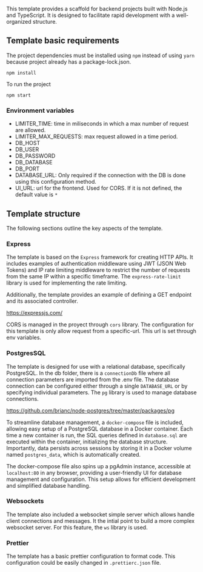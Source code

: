 This template provides a scaffold for backend projects built with Node.js and TypeScript. It is designed to facilitate rapid development with a well-organized structure.

## Template basic requirements

The project dependencies must be installed using `npm` instead of using `yarn` because project already has a package-lock.json.

```
npm install
```

To run the project

```
npm start
```

### Environment variables

- LIMITER_TIME: time in miliseconds in which a max number of request are allowed.
- LIMITER_MAX_REQUESTS: max request allowed in a time period.
- DB_HOST
- DB_USER
- DB_PASSWORD
- DB_DATABASE
- DB_PORT
- DATABASE_URL: Only required if the connection with the DB is done using this configuration method.
- UI_URL: url for the frontend. Used for CORS. If it is not defined, the default value is `*`

## Template structure

The following sections outline the key aspects of the template.

### Express

The template is based on the `Express` framework for creating HTTP APIs. It includes examples of authentication middleware using JWT (JSON Web Tokens) and IP rate limiting middleware to restrict the number of requests from the same IP within a specific timeframe. The `express-rate-limit` library is used for implementing the rate limiting.

Additionally, the template provides an example of defining a GET endpoint and its associated controller.

https://expressjs.com/


CORS is managed in the proyect through `cors` library. The configuration for this template is only allow request from a specific-url. This url is set through env variables.


### PostgresSQL

The template is designed for use with a relational database, specifically PostgreSQL. In the db folder, there is a `connectionDb` file where all connection parameters are imported from the .env file. The database connection can be configured either through a single `DATABASE_URL` or by specifying individual parameters. The `pg` library is used to manage database connections.

https://github.com/brianc/node-postgres/tree/master/packages/pg


To streamline database management, a `docker-compose` file is included, allowing easy setup of a PostgreSQL database in a Docker container. Each time a new container is run, the SQL queries defined in `database.sql` are executed within the container, initializing the database structure. Importantly, data persists across sessions by storing it in a Docker volume named `postgres_data`, which is automatically created.

The docker-compose file also spins up a pgAdmin instance, accessible at `localhost:80` in any browser, providing a user-friendly UI for database management and configuration. This setup allows for efficient development and simplified database handling.


### Websockets

The template also included a websocket simple server which allows handle client connections and messages. It the intial point to build a more complex websocket server. For this feature, the `ws` library is used.

### Prettier

The template has a basic prettier configuration to format code. This configuration could be easily changed in `.prettierc.json` file.